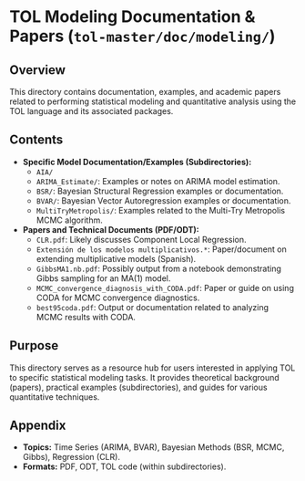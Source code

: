 # TOL Modeling Documentation & Papers (`tol-master/doc/modeling/`)

## Overview

This directory contains documentation, examples, and academic papers related to performing statistical modeling and quantitative analysis using the TOL language and its associated packages.

## Contents

- **Specific Model Documentation/Examples (Subdirectories):**
    - `AIA/`
    - `ARIMA_Estimate/`: Examples or notes on ARIMA model estimation.
    - `BSR/`: Bayesian Structural Regression examples or documentation.
    - `BVAR/`: Bayesian Vector Autoregression examples or documentation.
    - `MultiTryMetropolis/`: Examples related to the Multi-Try Metropolis MCMC algorithm.
- **Papers and Technical Documents (PDF/ODT):**
    - `CLR.pdf`: Likely discusses Component Local Regression.
    - `Extensión de los modelos multiplicativos.*`: Paper/document on extending multiplicative models (Spanish).
    - `GibbsMA1.nb.pdf`: Possibly output from a notebook demonstrating Gibbs sampling for an MA(1) model.
    - `MCMC_convergence_diagnosis_with_CODA.pdf`: Paper or guide on using CODA for MCMC convergence diagnostics.
    - `best95coda.pdf`: Output or documentation related to analyzing MCMC results with CODA.

## Purpose

This directory serves as a resource hub for users interested in applying TOL to specific statistical modeling tasks. It provides theoretical background (papers), practical examples (subdirectories), and guides for various quantitative techniques.

## Appendix

- **Topics:** Time Series (ARIMA, BVAR), Bayesian Methods (BSR, MCMC, Gibbs), Regression (CLR).
- **Formats:** PDF, ODT, TOL code (within subdirectories). 